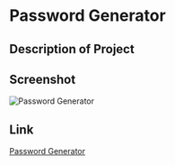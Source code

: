 # Password Generator

## Description of Project

## Screenshot
![Password Generator](./assets/images/password-generator-walkthrough.gif)

## Link
[Password Generator](https://tdmoore004.github.io/password-generator/)
